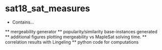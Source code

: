 # sat18_sat_measures

* Contains...

** mergeability generator
** popularity/similarity base-instances generated
** additional figures plotting mergeability vs MapleSat solving time.
** correlation results with Lingeling
** python code for computations